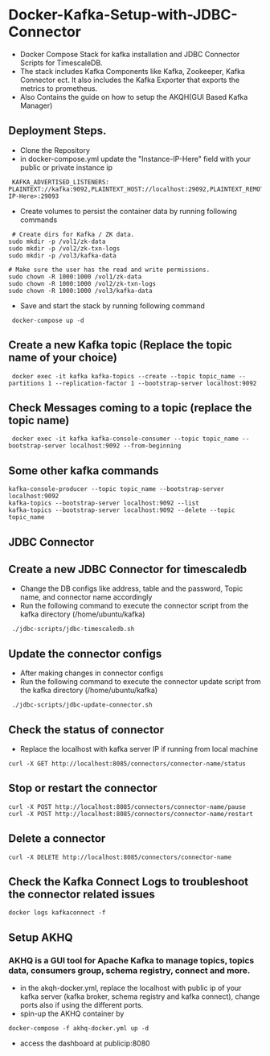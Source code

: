 # Docker-Kafka-Setup-with-JDBC-Connector
- Docker Compose Stack for kafka installation and JDBC Connector Scripts for TimescaleDB.
- The stack includes Kafka Components like Kafka, Zookeeper, Kafka Connector ect. It also includes the Kafka Exporter that exports the metrics to prometheus.
- Also Contains the guide on how to setup the AKQH(GUI Based Kafka Manager)

## Deployment Steps.
- Clone the Repository
- in docker-compose.yml update the "Instance-IP-Here" field with your public or private instance ip
  
```
 KAFKA_ADVERTISED_LISTENERS: PLAINTEXT://kafka:9092,PLAINTEXT_HOST://localhost:29092,PLAINTEXT_REMOTE_HOST://<Instance-IP-Here>:29093
```

- Create volumes to persist the container data by running following commands

```
 # Create dirs for Kafka / ZK data.
sudo mkdir -p /vol1/zk-data
sudo mkdir -p /vol2/zk-txn-logs
sudo mkdir -p /vol3/kafka-data

# Make sure the user has the read and write permissions.
sudo chown -R 1000:1000 /vol1/zk-data
sudo chown -R 1000:1000 /vol2/zk-txn-logs
sudo chown -R 1000:1000 /vol3/kafka-data
```
  
- Save and start the stack by running following command
```
 docker-compose up -d
```

## Create a new Kafka topic (Replace the topic name of your choice)
```
 docker exec -it kafka kafka-topics --create --topic topic_name --partitions 1 --replication-factor 1 --bootstrap-server localhost:9092
```

## Check Messages coming to a topic (replace the topic name)
```
 docker exec -it kafka kafka-console-consumer --topic topic_name --bootstrap-server localhost:9092 --from-beginning
```

## Some other kafka commands
```
kafka-console-producer --topic topic_name --bootstrap-server localhost:9092
kafka-topics --bootstrap-server localhost:9092 --list
kafka-topics --bootstrap-server localhost:9092 --delete --topic topic_name
```

## JDBC Connector

## Create a new JDBC Connector for timescaledb
- Change the DB configs like address, table and the password, Topic name, and connector name accordingly
- Run the following command to execute the connector script from the kafka directory (/home/ubuntu/kafka)
```
 ./jdbc-scripts/jdbc-timescaledb.sh
```

## Update the connector configs
- After making changes in connector configs
- Run the following command to execute the connector update script from the kafka directory (/home/ubuntu/kafka)
```
 ./jdbc-scripts/jdbc-update-connector.sh
```

## Check the status of connector
- Replace the localhost with kafka server IP if running from local machine
```
curl -X GET http://localhost:8085/connectors/connector-name/status
```
## Stop or restart the connector
```
curl -X POST http://localhost:8085/connectors/connector-name/pause
curl -X POST http://localhost:8085/connectors/connector-name/restart
```
## Delete a connector
```
curl -X DELETE http://localhost:8085/connectors/connector-name
```

## Check the Kafka Connect Logs to troubleshoot the connector related issues
```
docker logs kafkaconnect -f
```

## Setup AKHQ 
### AKHQ is a GUI tool for Apache Kafka to manage topics, topics data, consumers group, schema registry, connect and more.

- in the akqh-docker.yml, replace the localhost with public ip of your kafka server (kafka broker, schema registry and kafka connect), change ports also if using the different ports.
- spin-up the AKHQ container by
```
docker-compose -f akhq-docker.yml up -d
```
- access the dashboard at publicip:8080
  




